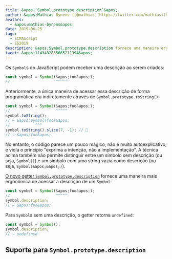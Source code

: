 ```yaml
---
title: &apos;`Symbol.prototype.description`&apos;
author: &apos;Mathias Bynens ([@mathias](https://twitter.com/mathias))&apos;
avatars:
  - &apos;mathias-bynens&apos;
date: 2019-06-25
tags:
  - ECMAScript
  - ES2019
description: &apos;Symbol.prototype.description fornece uma maneira ergonômica de acessar a descrição de um Symbol.&apos;
tweet: &apos;1143432835665211394&apos;
---
```

Os `Symbol`s do JavaScript podem receber uma descrição ao serem criados:

```js
const symbol = Symbol(&apos;foo&apos;);
//                    ^^^^^
```

Anteriormente, a única maneira de acessar essa descrição de forma programática era indiretamente através de `Symbol.prototype.toString()`:

```js
const symbol = Symbol(&apos;foo&apos;);
//                    ^^^^^
symbol.toString();
// → &apos;Symbol(foo)&apos;
//           ^^^
symbol.toString().slice(7, -1); // 🤔
// → &apos;foo&apos;
```

No entanto, o código parece um pouco mágico, não é muito autoexplicativo, e viola o princípio "exprima a intenção, não a implementação". A técnica acima também não permite distinguir entre um símbolo sem descrição (ou seja, `Symbol()`) e um símbolo com uma string vazia como descrição (ou seja, `Symbol(&apos;&apos;)`).

<!--truncate-->
[O novo getter `Symbol.prototype.description`](https://tc39.es/ecma262/#sec-symbol.prototype.description) fornece uma maneira mais ergonômica de acessar a descrição de um `Symbol`:

```js
const symbol = Symbol(&apos;foo&apos;);
//                    ^^^^^
symbol.description;
// → &apos;foo&apos;
```

Para `Symbol`s sem uma descrição, o getter retorna `undefined`:

```js
const symbol = Symbol();
symbol.description;
// → undefined
```

## Suporte para `Symbol.prototype.description`

<feature-support chrome="70 /blog/v8-release-70#javascript-language-features"
                 firefox="63"
                 safari="12.1"
                 nodejs="12 https://twitter.com/mathias/status/1120700101637353473"
                 babel="sim https://github.com/zloirock/core-js#ecmascript-symbol"></feature-support>
